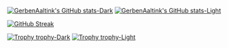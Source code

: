 [![GerbenAaltink's GitHub stats-Dark](https://github-readme-stats.vercel.app/api?username=GerbenAaltink&show_icons=true&hide=discussions_answered,issues,contribs&rank_icon=github&theme=dark#gh-dark-mode-only)](https://github.com/GerbenAaltink/github-readme-stats#gh-dark-mode-only)
[![GerbenAaltink's GitHub stats-Light](https://github-readme-stats.vercel.app/api?username=GerbenAaltink&show_icons=true&hide=discussions_answered,issues,contribs&rank_icon=github&theme=light#gh-light-mode-only)](https://github.com/GerbenAaltink/github-readme-stats#gh-light-mode-only)

[![GitHub Streak](https://github-readme-streak-stats-git-main-davids-projects-ad77adcc.vercel.app?user=GerbenAaltink&theme=transparent)](https://git.io/streak-stats)

[![Trophy trophy-Dark](https://github-profile-trophy.vercel.app/?username=GerbenAaltink&theme=dark#gh-dark-mode-only)](https://github.com/GerbenAaltink/github-profile-trophy&theme=dark#gh-dark-mode-only)
[![Trophy trophy-Light](https://github-profile-trophy.vercel.app/?username=GerbenAaltink&theme=light#gh-light-mode-only)](https://github.com/GerbenAaltink/github-profile-trophy&theme=light#gh-light-mode-only)
